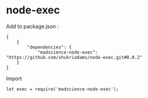 # node-exec

Add to package.json :

    {
        {
            "dependencies": {
                "madscience-node-exec": "https://github.com/shukriadams/node-exec.git#0.0.2"
        }
    }

Import

    let exec = require('madscience-node-exec');
